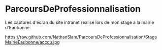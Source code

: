 # ParcoursDeProfessionnalisation
Les captures d'écran du site intranet réalisé lors de mon stage à la mairie d'Eaubonne.

https://raw.github.com/NathanSlam/ParcoursDeProfessionnalisation/StageMairieEaubonne/acccu.jpg
